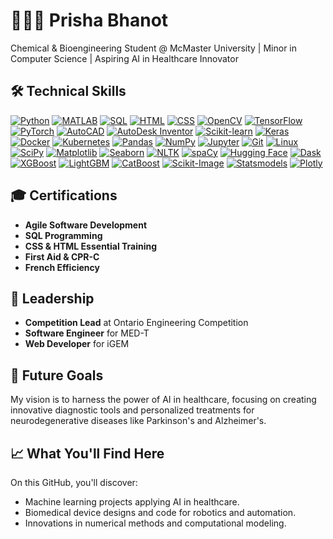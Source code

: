 # 👩🏽‍💻 Prisha Bhanot
Chemical & Bioengineering Student @ McMaster University | Minor in Computer Science | Aspiring AI in Healthcare Innovator

## 🛠️ Technical Skills
[![Python](https://img.shields.io/badge/-Python-3776AB?logo=python&logoColor=white)](https://www.python.org/)
[![MATLAB](https://img.shields.io/badge/-MATLAB-0076A8?logo=mathworks&logoColor=white)](https://www.mathworks.com/products/matlab.html)
[![SQL](https://img.shields.io/badge/-SQL-4479A1?logo=postgresql&logoColor=white)](https://www.postgresql.org/)
[![HTML](https://img.shields.io/badge/-HTML-E34F26?logo=html5&logoColor=white)](https://developer.mozilla.org/en-US/docs/Web/HTML)
[![CSS](https://img.shields.io/badge/-CSS-1572B6?logo=css3&logoColor=white)](https://developer.mozilla.org/en-US/docs/Web/CSS)
[![OpenCV](https://img.shields.io/badge/-OpenCV-5C3EE8?logo=opencv&logoColor=white)](https://opencv.org/)
[![TensorFlow](https://img.shields.io/badge/-TensorFlow-FF6F00?logo=tensorflow&logoColor=white)](https://www.tensorflow.org/)
[![PyTorch](https://img.shields.io/badge/-PyTorch-EE4C2C?logo=pytorch&logoColor=white)](https://pytorch.org/)
[![AutoCAD](https://img.shields.io/badge/-AutoCAD-D40000?logo=autodesk&logoColor=white)](https://www.autodesk.com/products/autocad/overview)
[![AutoDesk Inventor](https://img.shields.io/badge/-AutoDesk%20Inventor-0696D7?logo=autodesk&logoColor=white)](https://www.autodesk.com/products/inventor/overview)
[![Scikit-learn](https://img.shields.io/badge/-Scikit%20Learn-F7931E?logo=scikit-learn&logoColor=white)](https://scikit-learn.org/)
[![Keras](https://img.shields.io/badge/-Keras-D00000?logo=keras&logoColor=white)](https://keras.io/)
[![Docker](https://img.shields.io/badge/-Docker-2496ED?logo=docker&logoColor=white)](https://www.docker.com/)
[![Kubernetes](https://img.shields.io/badge/-Kubernetes-326CE5?logo=kubernetes&logoColor=white)](https://kubernetes.io/)
[![Pandas](https://img.shields.io/badge/-Pandas-150458?logo=pandas&logoColor=white)](https://pandas.pydata.org/)
[![NumPy](https://img.shields.io/badge/-NumPy-013243?logo=numpy&logoColor=white)](https://numpy.org/)
[![Jupyter](https://img.shields.io/badge/-Jupyter-F37626?logo=jupyter&logoColor=white)](https://jupyter.org/)
[![Git](https://img.shields.io/badge/-Git-F05032?logo=git&logoColor=white)](https://git-scm.com/)
[![Linux](https://img.shields.io/badge/-Linux-FCC624?logo=linux&logoColor=white)](https://www.linux.org/)
[![SciPy](https://img.shields.io/badge/-SciPy-8CAAE6?logo=scipy&logoColor=white)](https://www.scipy.org/)
[![Matplotlib](https://img.shields.io/badge/-Matplotlib-3776AB?logo=python&logoColor=white)](https://matplotlib.org/)
[![Seaborn](https://img.shields.io/badge/-Seaborn-3776AB?logo=python&logoColor=white)](https://seaborn.pydata.org/)
[![NLTK](https://img.shields.io/badge/-NLTK-3776AB?logo=python&logoColor=white)](https://www.nltk.org/)
[![spaCy](https://img.shields.io/badge/-spaCy-3776AB?logo=python&logoColor=white)](https://spacy.io/)
[![Hugging Face](https://img.shields.io/badge/-Hugging%20Face-FFD700?logo=hugging-face&logoColor=white)](https://huggingface.co/)
[![Dask](https://img.shields.io/badge/-Dask-3E4C59?logo=dask&logoColor=white)](https://dask.org/)
[![XGBoost](https://img.shields.io/badge/-XGBoost-EC4242?logo=xgboost&logoColor=white)](https://xgboost.ai/)
[![LightGBM](https://img.shields.io/badge/-LightGBM-00ACD7?logo=lightgbm&logoColor=white)](https://lightgbm.readthedocs.io/)
[![CatBoost](https://img.shields.io/badge/-CatBoost-F5B700?logo=catboost&logoColor=white)](https://catboost.ai/)
[![Scikit-Image](https://img.shields.io/badge/-Scikit%20Image-FF6F00?logo=python&logoColor=white)](https://scikit-image.org/)
[![Statsmodels](https://img.shields.io/badge/-Statsmodels-3776AB?logo=python&logoColor=white)](https://www.statsmodels.org/)
[![Plotly](https://img.shields.io/badge/-Plotly-3F4F75?logo=plotly&logoColor=white)](https://plotly.com/)

## 🎓 Certifications
- **Agile Software Development**
- **SQL Programming**
- **CSS & HTML Essential Training**
- **First Aid & CPR-C**
- **French Efficiency**

## 🌟 Leadership
- **Competition Lead** at Ontario Engineering Competition
- **Software Engineer** for MED-T
- **Web Developer** for iGEM

## 🎯 Future Goals
My vision is to harness the power of AI in healthcare, focusing on creating innovative diagnostic tools and personalized treatments for neurodegenerative diseases like Parkinson's and Alzheimer's.

## 📈 What You'll Find Here
On this GitHub, you'll discover:
- Machine learning projects applying AI in healthcare.
- Biomedical device designs and code for robotics and automation.
- Innovations in numerical methods and computational modeling.

